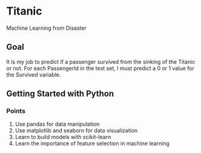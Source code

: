 # Titanic
Machine Learning from Disaster

## Goal

It is my job to predict if a passenger survived from the sinking of the Titanic or not. 
For each PassengerId in the test set, I must predict a 0 or 1 value for the Survived variable.

## Getting Started with Python

### Points
1. Use pandas for data manipulation
2. Use matplotlib and seaborn for data visualization
3. Learn to build models with scikit-learn
4. Learn the importance of feature selection in machine learning
